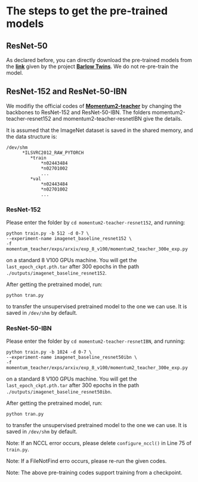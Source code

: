# The steps to get the pre-trained models

## ResNet-50

As declared before, you can directly download the pre-trained models from the [**link**](https://dl.fbaipublicfiles.com/barlowtwins/ep1000_bs2048_lrw0.2_lrb0.0048_lambd0.0051/resnet50.pth) given by the project [**Barlow Twins**](https://github.com/facebookresearch/barlowtwins). We do not re-pre-train the model.


## ResNet-152 and ResNet-50-IBN

We modifiy the official codes of [**Momentum2-teacher**](https://github.com/zengarden/momentum2-teacher) by changing the backbones to ResNet-152 and ResNet-50-IBN. The folders momentum2-teacher-resnet152 and momentum2-teacher-resnetIBN give the details.

It is assumed that the ImageNet dataset is saved in the shared memory, and the data structure is:
```
/dev/shm
      *ILSVRC2012_RAW_PYTORCH
         *train
             *n02443484
             *n02701002
             ...
         *val
             *n02443484
             *n02701002
             ...
```

### ResNet-152
Please enter the folder by ```cd momentum2-teacher-resnet152```, and running:
```
python train.py -b 512 -d 0-7 \
--experiment-name imagenet_baseline_resnet152 \
-f momentum_teacher/exps/arxiv/exp_8_v100/momentum2_teacher_300e_exp.py 
```
on a standard 8 V100 GPUs machine.
You will get the ```last_epoch_ckpt.pth.tar``` after 300 epochs in the path ```./outputs/imagenet_baseline_resnet152```.

After getting the pretrained model, run:
```
python tran.py
```
to transfer the unsupervised pretrained model to the one we can use. It is saved in ```/dev/shm``` by default.


### ResNet-50-IBN
Please enter the folder by ```cd momentum2-teacher-resnetIBN```, and running:
```
python train.py -b 1024 -d 0-7 \
--experiment-name imagenet_baseline_resnet50ibn \
-f momentum_teacher/exps/arxiv/exp_8_v100/momentum2_teacher_300e_exp.py 
```
on a standard 8 V100 GPUs machine.
You will get the ```last_epoch_ckpt.pth.tar``` after 300 epochs in the path ```./outputs/imagenet_baseline_resnet50ibn```.

After getting the pretrained model, run:
```
python tran.py
```
to transfer the unsupervised pretrained model to the one we can use. It is saved in ```/dev/shm``` by default.


Note: If an NCCL error occurs, please delete ```configure_nccl()``` in Line 75 of ```train.py```.

Note: If a FileNotFind erro occurs, please re-run the given codes.

Note: The above pre-training codes support training from a checkpoint.







